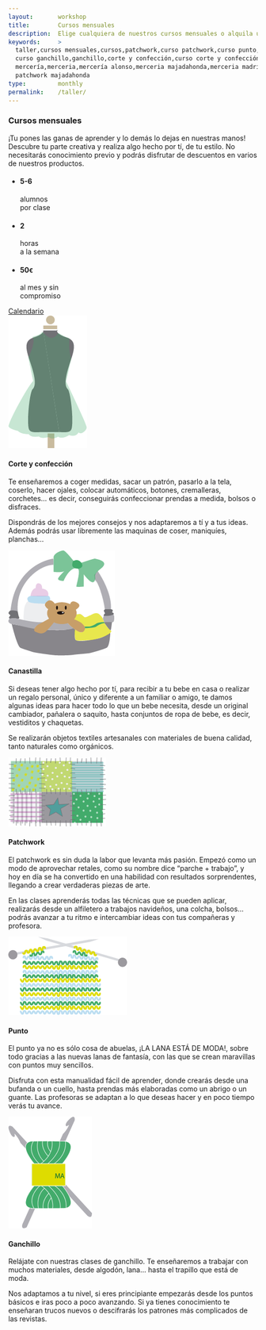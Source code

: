 ```yaml
---
layout:       workshop
title:        Cursos mensuales
description:  Elige cualquiera de nuestros cursos mensuales o alquila una máquina de coser por tu cuenta
keywords:     >
  taller,cursos mensuales,cursos,patchwork,curso patchwork,curso punto,punto,
  curso ganchillo,ganchillo,corte y confección,curso corte y confección,
  mercería,merceria,mercería alonso,merceria majadahonda,merceria madrid,
  patchwork majadahonda
type:         monthly
permalink:    /taller/
---
```


  <section class="page-item page-item-center">
    <div class="page-item-inner">
      <h3>Cursos mensuales</h3>
      <p>¡Tu pones las ganas de aprender y lo demás lo dejas en nuestras manos! Descubre tu parte creativa y realiza algo hecho por tí, de tu estilo. No necesitarás conocimiento previo y podrás disfrutar de descuentos en varios de nuestros productos.</p>
      <ul class="page-highlights">
        <li>
          <h4>5-6</h4>
          <p>alumnos<br/>por clase</p>
        </li>
        <li>
          <h4>2</h4>
          <p>horas<br/>a la semana</p>
        </li>
        <li>
          <h4>50<small>€</small></h4>
          <p>al mes y sin<br/>compromiso</p>
        </li>
      </ul>
      <a href="#calendar" class="calendar btn wide green">Calendario</a>
    </div>
  </section>

  <section class="page-item page-item-odd">
    <div class="page-item-inner">
      <div class="page-align-left page-type-image">
        <img class="dressmaking" src="/img/workshop/corte-confeccion.png" alt="Corte y confección" title="Corte y confección" />
      </div>
      <div class="page-align-right page-type-content">
        <h4>Corte y confección</h4>
        <p>Te enseñaremos a coger medidas, sacar un patrón, pasarlo a la tela, coserlo, hacer ojales, colocar automáticos, botones, cremalleras, corchetes… es decir, conseguirás confeccionar prendas a medida, bolsos o disfraces.</p>
        <p>Dispondrás de los mejores consejos y nos adaptaremos a tí y a tus ideas. Además podrás usar libremente las maquinas de coser, maniquíes, planchas…</p>
      </div>
    </div>
  </section>

  <section class="page-item">
    <div class="page-item-inner">
      <div class="page-align-right page-type-image">
        <img src="/img/workshop/canastilla.png" class="canastilla" alt="Canastilla" title="Canastilla" />
      </div>
      <div class="page-align-left page-type-content">
        <h4>Canastilla</h4>
        <p>Si deseas tener algo hecho por tí, para recibir a tu bebe en casa o realizar un regalo personal, único y diferente a un familiar o amigo, te damos algunas ideas para hacer todo lo que un bebe necesita, desde un original cambiador, pañalera o saquito, hasta conjuntos de ropa de bebe, es decir, vestiditos y chaquetas.</p>
        <p>Se realizarán objetos textiles artesanales con materiales de buena calidad, tanto naturales como orgánicos.</p>
      </div>
    </div>
  </section>

  <section class="page-item page-item-odd">
    <div class="page-item-inner">
      <div class="page-align-left page-type-image">
        <img src="/img/workshop/patchwork.png" class="patchwork" alt="Patchwork" title="Patchwork" />
      </div>
      <div class="page-align-right page-type-content">
        <h4>Patchwork</h4>
        <p>El patchwork es sin duda la labor que levanta más pasión. Empezó como un modo de aprovechar retales, como su nombre dice “parche + trabajo”, y hoy en día se ha convertido en una habilidad con resultados sorprendentes, llegando a crear verdaderas piezas de arte.</p>
        <p>En las clases aprenderás todas las técnicas que se pueden aplicar, realizarás desde un alfiletero a trabajos navideños, una colcha, bolsos… podrás avanzar a tu ritmo e intercambiar ideas con tus compañeras y profesora.</p>
      </div>
    </div>
  </section>

  <section class="page-item">
    <div class="page-item-inner">
      <div class="page-align-right page-type-image">
        <img src="/img/workshop/punto.png" class="punto" alt="Punto" title="Punto" />
      </div>
      <div class="page-align-left page-type-content">
        <h4>Punto</h4>
        <p>El punto ya no es sólo cosa de abuelas, ¡LA LANA ESTÁ DE MODA!, sobre todo gracias a las nuevas lanas de fantasía, con las que se crean maravillas con puntos muy sencillos.</p>
        <p>Disfruta con esta manualidad fácil de aprender, donde crearás desde una bufanda o un cuello, hasta prendas más elaboradas como un abrigo o un guante. Las profesoras se adaptan a lo que deseas hacer y en poco tiempo verás tu avance.</p>
      </div>
    </div>
  </section>

  <section class="page-item page-item-odd">
    <div class="page-item-inner">
      <div class="page-align-left page-type-image">
        <img src="/img/workshop/ganchillo.png" class="crochet" alt="Ganchillo" title="Ganchillo" />
      </div>
      <div class="page-align-right page-type-content">
        <h4>Ganchillo</h4>
        <p>Relájate con nuestras clases de ganchillo. Te enseñaremos a trabajar con muchos materiales, desde algodón, lana… hasta el trapillo que está de moda.</p>
        <p>Nos adaptamos a tu nivel, si eres principiante empezarás desde los puntos básicos e iras poco a poco avanzando. Si ya tienes conocimiento te enseñaran trucos nuevos o descifrarás los patrones más complicados de las revistas.</p>
      </div>
    </div>
  </section>